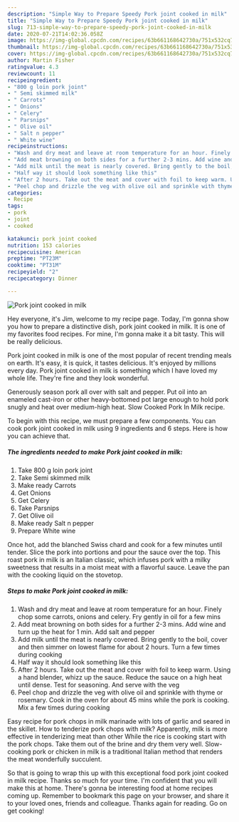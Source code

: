 ```yaml
---
description: "Simple Way to Prepare Speedy Pork joint cooked in milk"
title: "Simple Way to Prepare Speedy Pork joint cooked in milk"
slug: 713-simple-way-to-prepare-speedy-pork-joint-cooked-in-milk
date: 2020-07-21T14:02:36.058Z
image: https://img-global.cpcdn.com/recipes/63b661168642730a/751x532cq70/pork-joint-cooked-in-milk-recipe-main-photo.jpg
thumbnail: https://img-global.cpcdn.com/recipes/63b661168642730a/751x532cq70/pork-joint-cooked-in-milk-recipe-main-photo.jpg
cover: https://img-global.cpcdn.com/recipes/63b661168642730a/751x532cq70/pork-joint-cooked-in-milk-recipe-main-photo.jpg
author: Martin Fisher
ratingvalue: 4.3
reviewcount: 11
recipeingredient:
- "800 g loin pork joint"
- " Semi skimmed milk"
- " Carrots"
- " Onions"
- " Celery"
- " Parsnips"
- " Olive oil"
- " Salt n pepper"
- " White wine"
recipeinstructions:
- "Wash and dry meat and leave at room temperature for an hour. Finely chop some carrots, onions and celery. Fry gently in oil for a few mins"
- "Add meat browning on both sides for a further 2-3 mins. Add wine and turn up the heat for 1 min. Add salt and pepper"
- "Add milk until the meat is nearly covered. Bring gently to the boil, cover and then simmer on lowest flame for about 2 hours. Turn a few times during cooking"
- "Half way it should look something like this"
- "After 2 hours. Take out the meat and cover with foil to keep warm. Using a hand blender, whizz up the sauce. Reduce the sauce on a high heat until dense. Test for seasoning. And serve with the veg"
- "Peel chop and drizzle the veg with olive oil and sprinkle with thyme or rosemary. Cook in the oven for about 45 mins while the pork is cooking. Mix a few times during cooking"
categories:
- Recipe
tags:
- pork
- joint
- cooked

katakunci: pork joint cooked 
nutrition: 153 calories
recipecuisine: American
preptime: "PT23M"
cooktime: "PT31M"
recipeyield: "2"
recipecategory: Dinner

---
```



![Pork joint cooked in milk](https://img-global.cpcdn.com/recipes/63b661168642730a/751x532cq70/pork-joint-cooked-in-milk-recipe-main-photo.jpg)

Hey everyone, it's Jim, welcome to my recipe page. Today, I'm gonna show you how to prepare a distinctive dish, pork joint cooked in milk. It is one of my favorites food recipes. For mine, I'm gonna make it a bit tasty. This will be really delicious.

Pork joint cooked in milk is one of the most popular of recent trending meals on earth. It's easy, it is quick, it tastes delicious. It's enjoyed by millions every day. Pork joint cooked in milk is something which I have loved my whole life. They're fine and they look wonderful.

Generously season pork all over with salt and pepper. Put oil into an enameled cast-iron or other heavy-bottomed pot large enough to hold pork snugly and heat over medium-high heat. Slow Cooked Pork In Milk recipe.


To begin with this recipe, we must prepare a few components. You can cook pork joint cooked in milk using 9 ingredients and 6 steps. Here is how you can achieve that.

<!--inarticleads1-->

##### The ingredients needed to make Pork joint cooked in milk:

1. Take 800 g loin pork joint
1. Take  Semi skimmed milk
1. Make ready  Carrots
1. Get  Onions
1. Get  Celery
1. Take  Parsnips
1. Get  Olive oil
1. Make ready  Salt n pepper
1. Prepare  White wine


Once hot, add the blanched Swiss chard and cook for a few minutes until tender. Slice the pork into portions and pour the sauce over the top. This roast pork in milk is an Italian classic, which infuses pork with a milky sweetness that results in a moist meat with a flavorful sauce. Leave the pan with the cooking liquid on the stovetop. 

<!--inarticleads2-->

##### Steps to make Pork joint cooked in milk:

1. Wash and dry meat and leave at room temperature for an hour. Finely chop some carrots, onions and celery. Fry gently in oil for a few mins
1. Add meat browning on both sides for a further 2-3 mins. Add wine and turn up the heat for 1 min. Add salt and pepper
1. Add milk until the meat is nearly covered. Bring gently to the boil, cover and then simmer on lowest flame for about 2 hours. Turn a few times during cooking
1. Half way it should look something like this
1. After 2 hours. Take out the meat and cover with foil to keep warm. Using a hand blender, whizz up the sauce. Reduce the sauce on a high heat until dense. Test for seasoning. And serve with the veg
1. Peel chop and drizzle the veg with olive oil and sprinkle with thyme or rosemary. Cook in the oven for about 45 mins while the pork is cooking. Mix a few times during cooking


Easy recipe for pork chops in milk marinade with lots of garlic and seared in the skillet. How to tenderize pork chops with milk? Apparently, milk is more effective in tenderizing meat than other While the rice is cooking start with the pork chops. Take them out of the brine and dry them very well. Slow-cooking pork or chicken in milk is a traditional Italian method that renders the meat wonderfully succulent. 

So that is going to wrap this up with this exceptional food pork joint cooked in milk recipe. Thanks so much for your time. I'm confident that you will make this at home. There's gonna be interesting food at home recipes coming up. Remember to bookmark this page on your browser, and share it to your loved ones, friends and colleague. Thanks again for reading. Go on get cooking!
